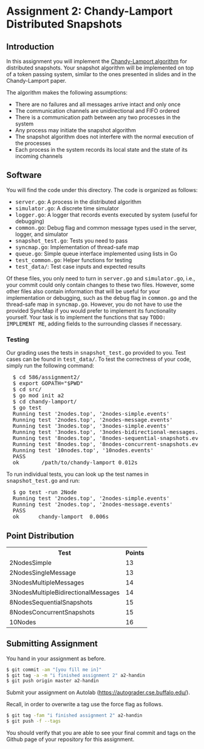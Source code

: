# Assignment 2: Chandy-Lamport Distributed Snapshots

<h2>Introduction</h2>
<p>
  In this assignment you will implement the
  <a href="https://lamport.azurewebsites.net/pubs/chandy.pdf">Chandy-Lamport algorithm</a> for distributed snapshots.
  Your snapshot algorithm will be implemented on top of a token passing system, similar
  to the ones presented in slides and in
  the Chandy-Lamport paper.

  The algorithm makes the following assumptions:
  <ul>
    <li>There are no failures and all messages arrive intact and only once</li>
    <li>The communication channels are unidirectional and FIFO ordered</li>
    <li>There is a communication path between any two processes in the system</li>
    <li>Any process may initiate the snapshot algorithm</li>
    <li>The snapshot algorithm does not interfere with the normal execution of the processes</li>
    <li>Each process in the system records its local state and the state of its incoming channels</li>
  </ul>
</p>

<h2>Software</h2>
<p>
  You will find the code under this directory. The code is organized
  as follows:
  <ul>
    <li><tt>server.go</tt>: A process in the distributed algorithm</li>
    <li><tt>simulator.go</tt>: A discrete time simulator</li>
    <li><tt>logger.go</tt>: A logger that records events executed by system (useful for debugging)</li>
    <li><tt>common.go</tt>: Debug flag and common message types used in the server, logger, and simulator</li>
    <li><tt>snapshot_test.go</tt>: Tests you need to pass</li>
    <li><tt>syncmap.go</tt>: Implementation of thread-safe map</li>
    <li><tt>queue.go</tt>: Simple queue interface implemented using lists in Go</li>
    <li><tt>test_common.go</tt>: Helper functions for testing</li>
    <li><tt>test_data/</tt>: Test case inputs and expected results</li>
  </ul>
</p>
<p>
  Of these files, you only need to turn in <tt>server.go</tt> and <tt>simulator.go</tt>, i.e., your commit could only contain changes to these two files. However, some other
  files also contain information that will be useful for your implementation or debugging, such as the <tt>debug</tt>
  flag in <tt>common.go</tt> and the thread-safe map in <tt>syncmap.go</tt>. However, you do not have to use the provided SyncMap if you would prefer to implement its functionality yourself. Your task is to implement the functions
  that say <tt>TODO: IMPLEMENT ME</tt>, adding fields to the surrounding classes if necessary.
</p>

<h3>Testing</h3>

<p>
  Our grading uses the tests in <tt>snapshot_test.go</tt> provided to you. Test cases can be found in
  <tt>test_data/</tt>. To test the correctness of your code, simply run the following command:
</p>
<pre>
  $ cd 586/assignment2/
  $ export GOPATH="$PWD"
  $ cd src/
  $ go mod init a2
  $ cd chandy-lamport/
  $ go test
  Running test '2nodes.top', '2nodes-simple.events'
  Running test '2nodes.top', '2nodes-message.events'
  Running test '3nodes.top', '3nodes-simple.events'
  Running test '3nodes.top', '3nodes-bidirectional-messages.events'
  Running test '8nodes.top', '8nodes-sequential-snapshots.events'
  Running test '8nodes.top', '8nodes-concurrent-snapshots.events'
  Running test '10nodes.top', '10nodes.events'
  PASS
  ok      _/path/to/chandy-lamport 0.012s
</pre>
<p>
  To run individual tests, you can look up the test names in <tt>snapshot_test.go</tt> and run:
</p>
<pre>
  $ go test -run 2Node
  Running test '2nodes.top', '2nodes-simple.events'
  Running test '2nodes.top', '2nodes-message.events'
  PASS
  ok      chandy-lamport  0.006s
</pre>

## Point Distribution

<table>
<tr><th>Test</th><th>Points</th></tr>
<tr><td>2NodesSimple</td><td>13</td></tr>
<tr><td>2NodesSingleMessage</td><td>13</td></tr>
<tr><td>3NodesMultipleMessages</td><td>14</td></tr>
<tr><td>3NodesMultipleBidirectionalMessages</td><td>14</td></tr>
<tr><td>8NodesSequentialSnapshots</td><td>15</td></tr>
<tr><td>8NodesConcurrentSnapshots</td><td>15</td></tr>
<tr><td>10Nodes</td><td>16</td></tr>
</table>

## Submitting Assignment

You hand in your assignment as before.

```bash
$ git commit -am "[you fill me in]"
$ git tag -a -m "i finished assignment 2" a2-handin
$ git push origin master a2-handin
```

Submit your assignment on Autolab (https://autograder.cse.buffalo.edu/).

<p>Recall, in order to overwrite a tag use the force flag as follows.</p>

```bash
$ git tag -fam "i finished assignment 2" a2-handin
$ git push -f --tags
```

You should verify that you are able to see your final commit and tags
on the Github page of your repository for this assignment.



